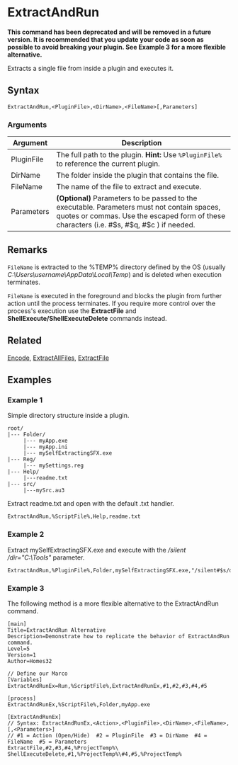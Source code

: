 # ExtractAndRun

**This command has been deprecated and will be removed in a future version. It is recommended that you update your code as soon as possible to avoid breaking your plugin. See Example 3 for a more flexible alternative.**

Extracts a single file from inside a plugin and executes it.

## Syntax

```pebakery
ExtractAndRun,<PluginFile>,<DirName>,<FileName>[,Parameters]
```

### Arguments

| Argument | Description |
| --- | --- |
| PluginFile | The full path to the plugin. **Hint:** Use `%PluginFile%` to reference the current plugin. |
| DirName | The folder inside the plugin that contains the file. |
| FileName | The name of the file to extract and execute. |
| Parameters | **(Optional)** Parameters to be passed to the executable. Parameters must not contain spaces, quotes or commas. Use the escaped form of these characters (i.e. #$s, #$q, #$c ) if needed. |

## Remarks

`FileName` is extracted to the %TEMP% directory defined by the OS (usually *C:\Users\username\AppData\Local\Temp*) and is deleted when execution terminates.

`FileName` is executed in the foreground and blocks the plugin from further action until the process terminates. If you require more control over the process's execution use the **ExtractFile** and **ShellExecute/ShellExecuteDelete** commands instead.

## Related

[Encode](./Encode.md), [ExtractAllFiles](./ExtractAllFiles.md), [ExtractFile](./ExtractFile.md)

## Examples

### Example 1

Simple directory structure inside a plugin.

```pebakery
root/
|--- Folder/
     |--- myApp.exe
     |--- myApp.ini
     |--- mySelfExtractingSFX.exe
|--- Reg/
     |--- mySettings.reg
|--- Help/
     |---readme.txt
|--- src/
     |---mySrc.au3
```

Extract readme.txt and open with the default .txt handler.

```pebakery
ExtractAndRun,%ScriptFile%,Help,readme.txt
```

### Example 2

Extract mySelfExtractingSFX.exe and execute with the */silent /dir="C:\Tools"* parameter.

```pebakery
ExtractAndRun,%PluginFile%,Folder,mySelfExtractingSFX.exe,"/silent#$s/dir=C:\Tools"
```

### Example 3

The following method is a more flexible alternative to the ExtractAndRun command.

```pebakery
[main]
Title=ExtractAndRun Alternative
Description=Demonstrate how to replicate the behavior of ExtractAndRun command.
Level=5
Version=1
Author=Homes32

// Define our Marco
[Variables]
ExtractAndRunEx=Run,%ScriptFile%,ExtractAndRunEx,#1,#2,#3,#4,#5

[process]
ExtractAndRunEx,%ScriptFile%,Folder,myApp.exe

[ExtractAndRunEx]
// Syntax: ExtractAndRunEx,<Action>,<PluginFile>,<DirName>,<FileName>,[,<Parameters>]
// #1 = Action (Open/Hide)  #2 = PluginFile  #3 = DirName  #4 = FileName  #5 = Parameters
ExtractFile,#2,#3,#4,%ProjectTemp%\
ShellExecuteDelete,#1,%ProjectTemp%\#4,#5,%ProjectTemp%
```

